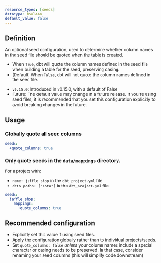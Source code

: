```yaml
---
resource_types: [seeds]
datatype: boolean
default_value: false
---
```


## Definition
An optional seed configuration, used to determine whether column names in the seed file should be quoted when the table is created.

* When `True`, dbt will quote the column names defined in the seed file when building a table for the seed, preserving casing.
* (Default) When `False`, dbt will not quote the column names defined in the seed file.

<Changelog>

* `v0.15.0`: Introduced in v0.15.0, with a default of False
* Future: The default value may change in a future release. If you're using seed files, it is recommended that you set this configuration explicitly to avoid breaking changes in the future.

</Changelog>

## Usage
### Globally quote all seed columns

<File name='dbt_project.yml'>

```yml
seeds:
  +quote_columns: true
```

</File>

### Only quote seeds in the `data/mappings` directory.
For a project with:
* `name: jaffle_shop` in the `dbt_project.yml` file
* `data-paths: ["data"]` in the `dbt_project.yml` file

```yml
seeds:
  jaffle_shop:
    mappings:
      +quote_columns: true
```

## Recommended configuration
* Explicitly set this value if using seed files.
* Apply the configuration globally rather than to individual projects/seeds.
* Set `quote_columns: false` _unless_ your column names include a special character or casing needs to be preserved. In that case, consider renaming your seed columns (this will simplify code downstream)
